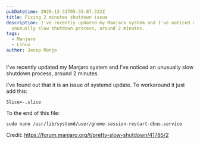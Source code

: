 ```yaml
---
pubDatetime: 2020-12-31T05:35:07.322Z
title: Fixing 2 minutes shutdown issue
description: I've recently updated my Manjaro system and I've noticed an
  unusually slow shutdown process, around 2 minutes.
tags:
  - Manjaro
  - Linux
author: Josep Monjo
---
```


I've recently updated my Manjaro system and I've noticed an unusually slow shutdown process, around 2 minutes.

I've found out that it is an issue of systemd update. To workaround it just add this:

`Slice=-.slice`

To the end of this file:

`sudo nano /usr/lib/systemd/user/gnome-session-restart-dbus.service`

Credit: <https://forum.manjaro.org/t/pretty-slow-shutdown/41785/2>
